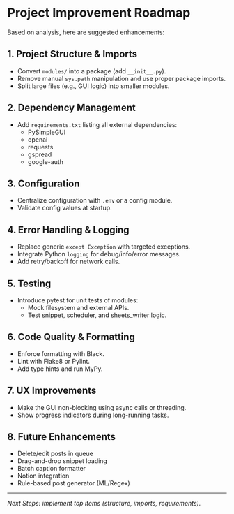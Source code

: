 # Project Improvement Roadmap

Based on analysis, here are suggested enhancements:

## 1. Project Structure & Imports
- Convert `modules/` into a package (add `__init__.py`).
- Remove manual `sys.path` manipulation and use proper package imports.
- Split large files (e.g., GUI logic) into smaller modules.

## 2. Dependency Management
- Add `requirements.txt` listing all external dependencies:
  - PySimpleGUI
  - openai
  - requests
  - gspread
  - google-auth

## 3. Configuration
- Centralize configuration with `.env` or a config module.
- Validate config values at startup.

## 4. Error Handling & Logging
- Replace generic `except Exception` with targeted exceptions.
- Integrate Python `logging` for debug/info/error messages.
- Add retry/backoff for network calls.

## 5. Testing
- Introduce pytest for unit tests of modules:
  - Mock filesystem and external APIs.
  - Test snippet, scheduler, and sheets_writer logic.

## 6. Code Quality & Formatting
- Enforce formatting with Black.
- Lint with Flake8 or Pylint.
- Add type hints and run MyPy.

## 7. UX Improvements
- Make the GUI non-blocking using async calls or threading.
- Show progress indicators during long-running tasks.

## 8. Future Enhancements
- Delete/edit posts in queue
- Drag-and-drop snippet loading
- Batch caption formatter
- Notion integration
- Rule-based post generator (ML/Regex)

---
*Next Steps: implement top items (structure, imports, requirements).*
